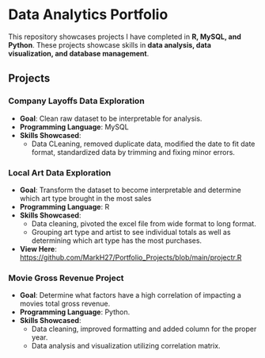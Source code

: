 #  Data Analytics Portfolio 

This repository showcases projects I have completed in **R, MySQL, and Python**. These projects showcase skills in **data analysis, data visualization, and database management**.

## Projects

### Company Layoffs Data Exploration
- **Goal**: Clean raw dataset to be interpretable for analysis.
- **Programming Language**: MySQL
- **Skills Showcased**:
  - Data CLeaning, removed duplicate data, modified the date to fit date format, standardized data by trimming and fixing minor errors.

### Local Art Data Exploration
- **Goal**: Transform the dataset to become interpretable and determine which art type brought in the most sales
- **Programming Language**: R
- **Skills Showcased**:
  - Data cleaning, pivoted the excel file from wide format to long format.
  - Grouping art type and artist to see individual totals as well as determining which art type has the most purchases.
- **View Here**: https://github.com/MarkH27/Portfolio_Projects/blob/main/projectr.R

### Movie Gross Revenue Project
- **Goal**: Determine what factors have a high correlation of impacting a movies total gross revenue. 
- **Programming Language**: Python.
- **Skills Showcased**: 
  - Data cleaning, improved formatting and added column for the proper year. 
  - Data analysis and visualization utilizing correlation matrix.


